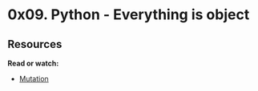 # 0x09. Python - Everything is object

## Resources

**Read or watch:**

* [Mutation](https://www.alx-intranet.hbtn.io/projects/252)
